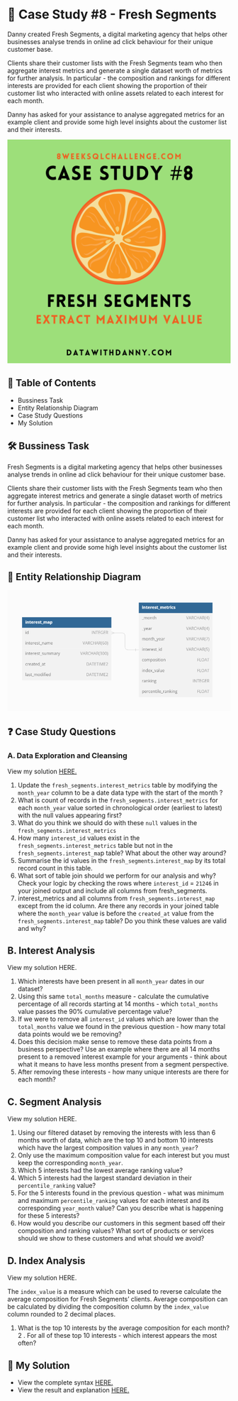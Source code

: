 
# 🍊 Case Study #8 - Fresh Segments

Danny created Fresh Segments, a digital marketing agency that helps other businesses analyse trends in online ad click behaviour for their unique customer base.

Clients share their customer lists with the Fresh Segments team who then aggregate interest metrics and generate a single dataset worth of metrics for further analysis. In particular - the composition and rankings for different interests are provided for each client showing the proportion of their customer list who interacted with online assets related to each interest for each month.

Danny has asked for your assistance to analyse aggregated metrics for an example client and provide some high level insights about the customer list and their interests.

![pic](https://github.com/HarshaliSonawane-128/SQL-Projects/blob/main/Case%20Study%20.8%20-%20Fresh%20Segments/8.png)

## 📕 Table of Contents
- Bussiness Task
- Entity Relationship Diagram
- Case Study Questions
- My Solution
## 🛠️ Bussiness Task
Fresh Segments is a digital marketing agency that helps other businesses analyse trends in online ad click behaviour for their unique customer base.

Clients share their customer lists with the Fresh Segments team who then aggregate interest metrics and generate a single dataset worth of metrics for further analysis. In particular - the composition and rankings for different interests are provided for each client showing the proportion of their customer list who interacted with online assets related to each interest for each month.

Danny has asked for your assistance to analyse aggregated metrics for an example client and provide some high level insights about the customer list and their interests.

## 🔐 Entity Relationship Diagram
![DSD](https://github.com/HarshaliSonawane-128/SQL-Projects/blob/main/Case%20Study%20.8%20-%20Fresh%20Segments/ERD-8.png)

## ❓ Case Study Questions

### A. Data Exploration and Cleansing
View my solution [HERE.](https://github.com/HarshaliSonawane-128/SQL-Projects/blob/main/Case%20Study%20.8%20-%20Fresh%20Segments/Solutions/A.%20Data%20Exploration%20and%20Cleansing.md)

1. Update the `fresh_segments.interest_metrics` table by modifying the `month_year` column to be a date data type with the start of the month ?
2. What is count of records in the `fresh_segments.interest_metrics` for each `month_year` value sorted in chronological order (earliest to latest) with the null values appearing first?
3. What do you think we should do with these `null` values in the `fresh_segments.interest_metrics`
4. How many `interest_id` values exist in the `fresh_segments.interest_metrics` table but not in the `fresh_segments.interest_ma`p table? What about the other way around?
5. Summarise the id values in the `fresh_segments`.`interest_map` by its total record count in this table.
6. What sort of table join should we perform for our analysis and why? Check your logic by checking the rows where `interest_id` = `21246` in your joined output and include all columns from fresh_segments.
7. interest_metrics and all columns from `fresh_segments.interest_map` except from the id column.
Are there any records in your joined table where the `month_year` value is before the `created_at` value from the `fresh_segments.interest_map` table? Do you think these values are valid and why?

## B. Interest Analysis
View my solution HERE.

1. Which interests have been present in all `month_year` dates in our dataset?
2. Using this same `total_months` measure - calculate the cumulative percentage of all records starting at 14 months - which `total_months` value passes the 90% cumulative percentage value?
3. If we were to remove all `interest_id` values which are lower than the `total_months` value we found in the previous question - how many total data points would we be removing?
4. Does this decision make sense to remove these data points from a business perspective? Use an example where there are all 14 months present to a removed interest example for your arguments - think about what it means to have less months present from a segment perspective.
5. After removing these interests - how many unique interests are there for each month?

## C. Segment Analysis
View my solution HERE.

1. Using our filtered dataset by removing the interests with less than 6 months worth of data, which are the top 10 and bottom 10 interests which have the largest composition values in any `month_year`?
3. Only use the maximum composition value for each interest but you must keep the corresponding `month_year`.
2. Which 5 interests had the lowest average ranking value?
3. Which 5 interests had the largest standard deviation in their `percentile_ranking` value?
4. For the 5 interests found in the previous question - what was minimum and maximum `percentile_ranking` values for each interest and its corresponding `year_month` value? Can you describe what is happening for these 5 interests?
4. How would you describe our customers in this segment based off their composition and ranking values? What sort of products or services should we show to these customers and what should we avoid?

## D. Index Analysis
View my solution HERE.

The `index_value` is a measure which can be used to reverse calculate the average composition for Fresh Segments’ clients.
Average composition can be calculated by dividing the composition column by the `index_value` column rounded to 2 decimal places.

1. What is the top 10 interests by the average composition for each month?
2 . For all of these top 10 interests - which interest appears the most often?

## 🚀 My Solution
- View the complete syntax [HERE.](https://github.com/HarshaliSonawane-128/SQL-Projects/tree/main/Case%20Study%20.8%20-%20Fresh%20Segments/Syntax)
- View the result and explanation [HERE.](https://github.com/HarshaliSonawane-128/SQL-Projects/tree/main/Case%20Study%20.8%20-%20Fresh%20Segments/Solutions)
